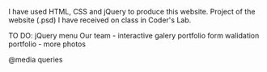 I have used HTML, CSS and jQuery to produce this website. 
Project of the website (.psd) I have received on class in Coder's Lab.

TO DO:
jQuery
  menu
  Our team - interactive galery
  portfolio
  form walidation
  portfolio - more photos

@media queries
